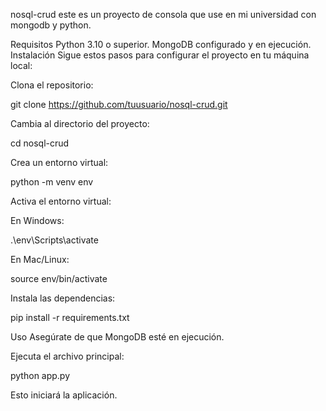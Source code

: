 nosql-crud
este es un proyecto de consola que use en mi universidad con mongodb y python.

Requisitos Python 3.10 o superior. MongoDB configurado y en ejecución. Instalación Sigue estos pasos para configurar el proyecto en tu máquina local:

Clona el repositorio:

git clone https://github.com/tuusuario/nosql-crud.git

Cambia al directorio del proyecto:

cd nosql-crud

Crea un entorno virtual:

python -m venv env

Activa el entorno virtual:

En Windows:

.\env\Scripts\activate

En Mac/Linux:

source env/bin/activate

Instala las dependencias:

pip install -r requirements.txt

Uso Asegúrate de que MongoDB esté en ejecución.

Ejecuta el archivo principal:

python app.py

Esto iniciará la aplicación.